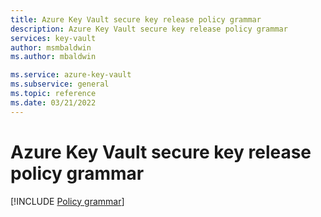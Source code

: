 ```yaml
---
title: Azure Key Vault secure key release policy grammar
description: Azure Key Vault secure key release policy grammar
services: key-vault
author: msmbaldwin
ms.author: mbaldwin

ms.service: azure-key-vault
ms.subservice: general
ms.topic: reference
ms.date: 03/21/2022
---
```

 
# Azure Key Vault secure key release policy grammar

[!INCLUDE [Policy grammar](../../../includes/key-management-policy-grammar.md)]